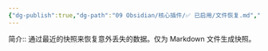 ```yaml
---
{"dg-publish":true,"dg-path":"09 Obsidian/核心插件/✅ 已启用/文件恢复.md","permalink":"/09 Obsidian/核心插件/✅ 已启用/文件恢复/","noteIcon":"dg-note-icon","created":"2025-07-31","updated":"2025-07-31"}
---
```



简介:: 通过最近的快照来恢复意外丢失的数据。仅为 Markdown 文件生成快照。
